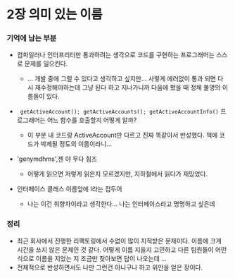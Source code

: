 # 2장 의미 있는 이름

### 기억에 남는 부분

- 컴파일러나 인터프리터만 통과하려는 생각으로 코드를 구현하는 프로그래머는 스스로 문제를 일으킨다.
  - ... 개발 중에 그럴 수 있다고 생각하고 싶지만... 사렇게 에러없이 통과 되면 다시 재수정해야하는데 그냥 된다 하고 지나가니까 다음에 봤을 때 정체 불명의 이름들이 있다.
- ` getActiveAccount(); getActiveAccounts(); getActiveAccountInfo()` 프로그래머는 어느 함수를 호출할지 어떻게 알까?

  - 이 부분 내 코드랑 ActiveAccount만 다르고 진짜 똑같아서 반성했다. 책에 코드가 박제될 정도의 이름이라니...

- 'genymdhms',젠 야 무다 힘즈
  - 어떻게 읽으면 저렇게 읽은지 모르겠지만, 지하철에서 읽다가 재밌었다.
- 인터페이스 클래스 이름앞에 I라는 접두어
  - 나는 이건 취향차이라고 생각한다... 나는 인터페이스라고 명명하고 싶은데

### 정리

- 최근 회사에서 진행한 리팩토링에서 수없이 많이 지적받은 문제이다. 이름에 크게 시간을 쓰지 않은 문제인 것 같다. 어떻게 이름 지을지 고민하고 다른 팀원들이 어떤식으로 이름을 지었는 지 조금만 찾아보면 답이 나오는데 ...
- 전체적으로 반성하면서도 나만 그런건 아니구나 하고 위안을 얻은 장이다.
